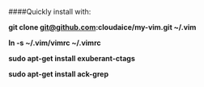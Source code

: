 ####Quickly install with:

**git clone git@github.com:cloudaice/my-vim.git ~/.vim**

**ln -s ~/.vim/vimrc ~/.vimrc**

**sudo apt-get install exuberant-ctags**

**sudo apt-get install ack-grep**
